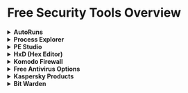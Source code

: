 


# Free Security Tools Overview

<details>
<summary><strong>AutoRuns</strong></summary>
<ul>
<li><strong>Functionality:</strong> Displays all programs configured to run automatically on your system, offering a comprehensive view of startup items, browser extensions, and scheduled tasks.</li>
<li><strong>Benefits:</strong> Facilitates malware identification and the removal of unnecessary auto-start entries, aiding in system optimization and security.</li>
</ul>
</details>

<details>
<summary><strong>Process Explorer</strong></summary>
<ul>
<li><strong>Description:</strong> An advanced alternative to Task Manager, showing all active processes.</li>
<li><strong>Usage:</strong> Enables users to identify and manage processes, including the ability to terminate, suspend, or restart them, making it invaluable for troubleshooting and security analysis.</li>
</ul>
</details>

<details>
<summary><strong>PE Studio</strong></summary>
<ul>
<li><strong>Purpose:</strong> Assists in examining executable files for signs of malicious activity.</li>
<li><strong>Requirement:</strong> Some knowledge of Portable Executable (PE) file structure is beneficial for effective use.</li>
</ul>
</details>

<details>
<summary><strong>HxD (Hex Editor)</strong></summary>
<ul>
<li><strong>Application:</strong> Allows inspection of file contents at the binary level.</li>
<li><strong>Function:</strong> Helps in understanding file structures and identifying malware obfuscation techniques.</li>
</ul>
</details>

<details>
<summary><strong>Komodo Firewall</strong></summary>
<ul>
<li><strong>Features:</strong> An advanced firewall with intrusion prevention, network monitoring, and auto-containment for application sandboxing.</li>
<li><strong>Advantages:</strong> Enhances network security through detailed control over connections and process monitoring.</li>
</ul>
</details>

<details>
<summary><strong>Free Antivirus Options</strong></summary>
<ul>
<li><strong>Recommendations:</strong> Bitdefender Antivirus Free and Kaspersky Security Cloud are suggested for robust application security without cost.</li>
<li><strong>Comparison:</strong> Kaspersky offers sophistication, whereas Bitdefender provides a straightforward, user-friendly solution.</li>
</ul>
</details>

<details>
<summary><strong>Kaspersky Products</strong></summary>
<ul>
<li><strong>Concern:</strong> Addresses queries about the safety of using Kaspersky products, considering its Russian origins.</li>
</ul>
</details>

<details>
<summary><strong>Bit Warden</strong></summary>
<ul>
<li><strong>Service:</strong> A free password manager that offers device sync and autofill capabilities, enhancing security across your digital footprint.</li>
</ul>
</details>
